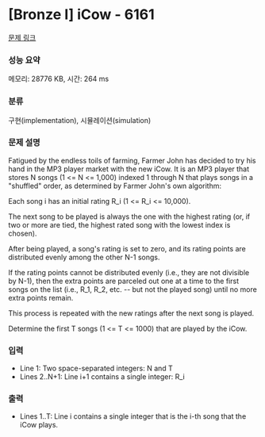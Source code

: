 # [Bronze I] iCow - 6161 

[문제 링크](https://www.acmicpc.net/problem/6161) 

### 성능 요약

메모리: 28776 KB, 시간: 264 ms

### 분류

구현(implementation), 시뮬레이션(simulation)

### 문제 설명

<p>Fatigued by the endless toils of farming, Farmer John has decided to try his hand in the MP3 player market with the new iCow. It is an MP3 player that stores N songs (1 <= N <= 1,000) indexed 1 through N that plays songs in a "shuffled" order, as determined by Farmer John's own algorithm:</p>

<p>Each song i has an initial rating R_i (1 <= R_i <= 10,000).</p>

<p>The next song to be played is always the one with the highest rating (or, if two or more are tied, the highest rated song with the lowest index is chosen).</p>

<p>After being played, a song's rating is set to zero, and its rating points are distributed evenly among the other N-1 songs.</p>

<p>If the rating points cannot be distributed evenly (i.e., they are not divisible by N-1), then the extra points are parceled out one at a time to the first songs on the list (i.e., R_1, R_2, etc. -- but not the played song) until no more extra points remain.</p>

<p>This process is repeated with the new ratings after the next song is played.</p>

<p>Determine the first T songs (1 <= T <= 1000) that are played by the iCow.</p>

### 입력 

 <ul>
	<li>Line 1: Two space-separated integers: N and T</li>
	<li>Lines 2..N+1: Line i+1 contains a single integer: R_i</li>
</ul>

<p> </p>

### 출력 

 <ul>
	<li>Lines 1..T: Line i contains a single integer that is the i-th song that the iCow plays.</li>
</ul>

<p> </p>

